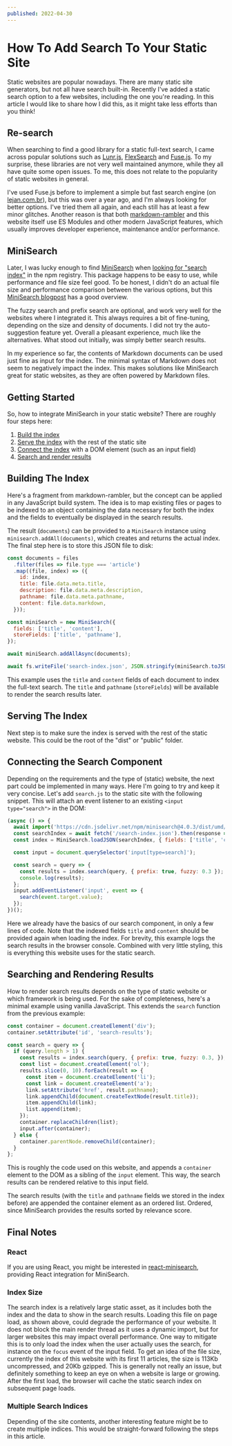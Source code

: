 ```yaml
---
published: 2022-04-30
---
```


# How To Add Search To Your Static Site

Static websites are popular nowadays. There are many static site generators, but
not all have search built-in. Recently I've added a static search option to a
few websites, including the one you're reading. In this article I would like to
share how I did this, as it might take less efforts than you think!

## Re-search

When searching to find a good library for a static full-text search, I came
across popular solutions such as [Lunr.js][1], [FlexSearch][2] and [Fuse.js][3].
To my surprise, these libraries are not very well maintained anymore, while they
all have quite some open issues. To me, this does not relate to the popularity
of static websites in general.

I've used Fuse.js before to implement a simple but fast search engine (on
[lejan.com.br][4]), but this was over a year ago, and I'm always looking for
better options. I've tried them all again, and each still has at least a few
minor glitches. Another reason is that both [markdown-rambler][5] and this
website itself use ES Modules and other modern JavaScript features, which
usually improves developer experience, maintenance and/or performance.

## MiniSearch

Later, I was lucky enough to find [MiniSearch][6] when [looking for "search
index"][7] in the npm registry. This package happens to be easy to use, while
performance and file size feel good. To be honest, I didn't do an actual file
size and performance comparison between the various options, but this
[MiniSearch blogpost][8] has a good overview.

The fuzzy search and prefix search are optional, and work very well for the
websites where I integrated it. This always requires a bit of fine-tuning,
depending on the size and density of documents. I did not try the
auto-suggestion feature yet. Overall a pleasant experience, much like the
alternatives. What stood out initially, was simply better search results.

In my experience so far, the contents of Markdown documents can be used just
fine as input for the index. The minimal syntax of Markdown does not seem to
negatively impact the index. This makes solutions like MiniSearch great for
static websites, as they are often powered by Markdown files.

## Getting Started

So, how to integrate MiniSearch in your static website? There are roughly four
steps here:

1.  [Build the index][9]
2.  [Serve the index][10] with the rest of the static site
3.  [Connect the index][11] with a DOM element (such as an input field)
4.  [Search and render results][12]

## Building The Index

Here's a fragment from markdown-rambler, but the concept can be applied in any
JavaScript build system. The idea is to map existing files or pages to be
indexed to an object containing the data necessary for both the index and the
fields to eventually be displayed in the search results.

The result (`documents`) can be provided to a `MiniSearch` instance using
`minisearch.addAll(documents)`, which creates and returns the actual index. The
final step here is to store this JSON file to disk:

```js
const documents = files
  .filter(files => file.type === 'article')
  .map((file, index) => ({
    id: index,
    title: file.data.meta.title,
    description: file.data.meta.description,
    pathname: file.data.meta.pathname,
    content: file.data.markdown,
  }));

const miniSearch = new MiniSearch({
  fields: ['title', 'content'],
  storeFields: ['title', 'pathname'],
});

await miniSearch.addAllAsync(documents);

await fs.writeFile('search-index.json', JSON.stringify(miniSearch.toJSON()));
```

This example uses the `title` and `content` fields of each document to index the
full-text search. The `title` and `pathname` (`storeFields`) will be available
to render the search results later.

## Serving The Index

Next step is to make sure the index is served with the rest of the static
website. This could be the root of the "dist" or "public" folder.

## Connecting the Search Component

Depending on the requirements and the type of (static) website, the next part
could be implemented in many ways. Here I'm going to try and keep it very
concise. Let's add `search.js` to the static site with the following snippet.
This will attach an event listener to an existing `<input type="search">` in the
DOM:

<!-- prettier-ignore -->
```js
(async () => {
  await import('https://cdn.jsdelivr.net/npm/minisearch@4.0.3/dist/umd/index.min.js');
  const searchIndex = await fetch('/search-index.json').then(response => response.text() );
  const index = MiniSearch.loadJSON(searchIndex, { fields: ['title', 'content'] });

  const input = document.querySelector('input[type=search]');

  const search = query => {
    const results = index.search(query, { prefix: true, fuzzy: 0.3 });
    console.log(results);
  };
  input.addEventListener('input', event => {
    search(event.target.value);
  });
})();
```

Here we already have the basics of our search component, in only a few lines of
code. Note that the indexed fields `title` and `content` should be provided
again when loading the index. For brevity, this example logs the search results
in the browser console. Combined with very little styling, this is everything
this website uses for the static search.

## Searching and Rendering Results

How to render search results depends on the type of static website or which
framework is being used. For the sake of completeness, here's a minimal example
using vanilla JavaScript. This extends the `search` function from the previous
example:

<!-- prettier-ignore -->
```js
const container = document.createElement('div');
container.setAttribute('id', 'search-results');

const search = query => {
  if (query.length > 1) {
    const results = index.search(query, { prefix: true, fuzzy: 0.3, });
    const list = document.createElement('ol');
    results.slice(0, 10).forEach(result => {
      const item = document.createElement('li');
      const link = document.createElement('a');
      link.setAttribute('href', result.pathname);
      link.appendChild(document.createTextNode(result.title));
      item.appendChild(link);
      list.append(item);
    });
    container.replaceChildren(list);
    input.after(container);
  } else {
    container.parentNode.removeChild(container);
  }
};
```

This is roughly the code used on this website, and appends a `container` element
to the DOM as a sibling of the `input` element. This way, the search results can
be rendered relative to this input field.

The search results (with the `title` and `pathname` fields we stored in the
index before) are appended the container element as an ordered list. Ordered,
since MiniSearch provides the results sorted by relevance score.

## Final Notes

### React

If you are using React, you might be interested in [react-minisearch][13],
providing React integration for MiniSearch.

### Index Size

The search index is a relatively large static asset, as it includes both the
index and the data to show in the search results. Loading this file on page
load, as shown above, could degrade the performance of your website. It does not
block the main render thread as it uses a dynamic import, but for larger
websites this may impact overall performance. One way to mitigate this is to
only load the index when the user actually uses the search, for instance on the
`focus` event of the input field. To get an idea of the file size, currently the
index of this website with its first 11 articles, the size is 113Kb
uncompressed, and 20Kb gzipped. This is generally not really an issue, but
definitely something to keep an eye on when a website is large or growing. After
the first load, the browser will cache the static search index on subsequent
page loads.

### Multiple Search Indices

Depending of the site contents, another interesting feature might be to create
multiple indices. This would be straight-forward following the steps in this
article.

[1]: https://github.com/olivernn/lunr.js
[2]: https://github.com/nextapps-de/flexsearch
[3]: https://github.com/krisk/fuse
[4]: https://www.lejan.com.br
[5]: https://github.com/webpro/markdown-rambler
[6]: https://github.com/lucaong/minisearch
[7]: https://www.npmjs.com/search?q=search%20index
[8]:
  https://lucaongaro.eu/blog/2019/01/30/minisearch-client-side-fulltext-search-engine.html
[9]: #building-the-index
[10]: #serving-the-index
[11]: #connecting-the-search-component
[12]: #searching-and-rendering-results
[13]: https://github.com/lucaong/react-minisearch
